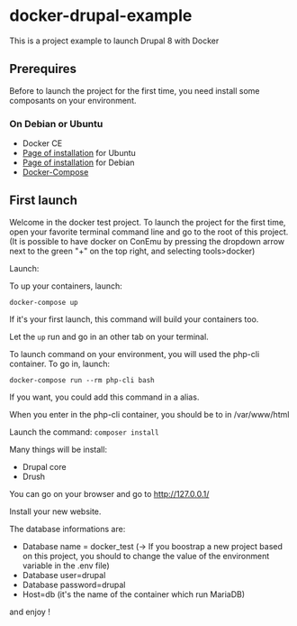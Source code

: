 # docker-drupal-example
This is a project example to launch Drupal 8 with Docker

Prerequires
-----------
Before to launch the project for the first time, you need install some composants on your environment.

### On Debian or Ubuntu

* Docker CE
* [Page of installation](https://docs.docker.com/engine/installation/linux/ubuntu/#install-using-the-repository) for Ubuntu
* [Page of installation](https://docs.docker.com/engine/installation/linux/debian/) for Debian
* [Docker-Compose](https://docs.docker.com/compose/install/)

First launch
------------

Welcome in the docker test project. To launch the project for the first time, open your favorite terminal command line and go to the root of this project.
(It is possible to have docker on ConEmu by pressing the dropdown arrow next to the green "+" on the top right, and selecting tools>docker)

Launch:

To up your containers, launch:

```docker-compose up```

If it's your first launch, this command will build your containers too.

Let the `up` run and go in an other tab on your terminal.

To launch command on your environment, you will used the php-cli container. To go in, launch:

`docker-compose run --rm php-cli bash`

If you want, you could add this command in a alias.

When you enter in the php-cli container, you should be to in /var/www/html

Launch the command:
`composer install`

Many things will be install:

* Drupal core
* Drush

You can go on your browser and go to http://127.0.0.1/

Install your new website.

The database informations are:

* Database name = docker_test (-> If you boostrap a new project based on this project, you should to change the value of the environment variable in the .env file)
* Database user=drupal
* Database password=drupal
* Host=db (it's the name of the container which run MariaDB)

and enjoy !

